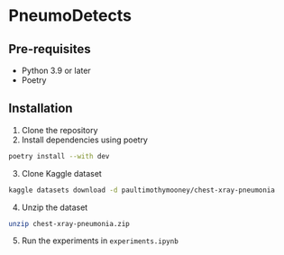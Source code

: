 # PneumoDetects

## Pre-requisites

- Python 3.9 or later
- Poetry

## Installation

1. Clone the repository
2. Install dependencies using poetry

```bash
poetry install --with dev
```

3. Clone Kaggle dataset

```bash
kaggle datasets download -d paultimothymooney/chest-xray-pneumonia
```

4. Unzip the dataset

```bash
unzip chest-xray-pneumonia.zip
```

5. Run the experiments in `experiments.ipynb`
